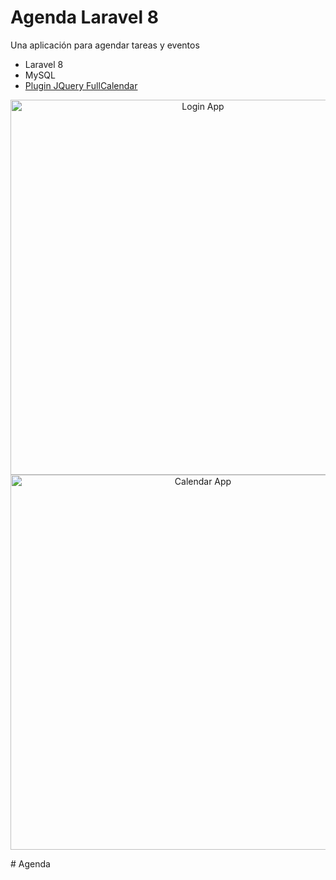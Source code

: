 # Agenda Laravel 8
Una aplicación para agendar tareas y eventos

- Laravel 8
- MySQL  
- <a href="https://fullcalendar.io/" target="_blank">Plugin JQuery FullCalendar</a>

<p align="center">
<img src="/public/img/login.png" alt="Login App" width="600"/> 
<img src="/public/img/calendar.png" alt="Calendar App" width="600"/> 
</p>
#   A g e n d a  
 